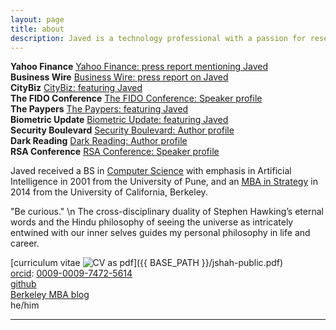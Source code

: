 ```yaml
---
layout: page
title: about
description: Javed is a technology professional with a passion for research and two decades of experience running identity assurance and access management product portfolios for startups. He is a BS in Computer Engineering from University of Pune and holds an MBA from UC Berkeley.
---
```

**Yahoo Finance** [Yahoo Finance: press report mentioning Javed](https://finance.yahoo.com/news/1kosmos-present-rollout-blueprint-secure-130300726.html) <br>
**Business Wire** [Business Wire: press report on Javed](https://www.businesswire.com/news/home/20230314005300/en/1Kosmos-to-Present-Rollout-Blueprint-for-Secure-Passwordless-Access-at-2023-Gartner-IAM-Conference)<br>
**CityBiz** [CityBiz: featuring Javed ](https://www.citybiz.co/article/115221/1kosmos-appoints-javed-shah-as-vp-and-rich-hlavka-as-svp/)<br>
**The FIDO Conference** [The FIDO Conference: Speaker profile](https://authenticatecon.com/speaker/javed-shah/)<br>
**The Paypers** [The Paypers: featuring Javed](https://thepaypers.com/digital-identity-security-online-fraud/1kosmos-partners-forgerock--1262114)<br>
**Biometric Update** [Biometric Update: featuring Javed](https://www.biometricupdate.com/202210/passwordless-authentication-market-to-reach-6-6b-by-2025)<br>
**Security Boulevard** [Security Boulevard: Author profile](https://securityboulevard.com/author/javed-shah/)<br>
**Dark Reading** [Dark Reading: Author profile](https://www.darkreading.com/author/javed-shah)<br>
**RSA Conference** [RSA Conference: Speaker profile](https://www.rsaconference.com/experts/Javed%20Shah) <br>

Javed received a BS in [Computer Science](http://www.unipune.ac.in/dept/science/computer_science/default.htm) with emphasis in Artificial Intelligence in 2001 from the University of Pune, and an [MBA in Strategy](https://haas.berkeley.edu/) in 2014 from the
University of California, Berkeley.

"Be curious." \n
The cross-disciplinary duality of Stephen Hawking’s eternal words and the Hindu philosophy of seeing the universe as intricately entwined with our inner selves guides my personal philosophy in life and career.


[curriculum vitae ![CV as pdf](icons16/pdf-icon.png)]({{ BASE_PATH }}/jshah-public.pdf)<br/>
[orcid](https://orcid.org): [0009-0009-7472-5614](https://orcid.org/0009-0009-7472-5614)<br/>
[github](https://github.com/javedmshah)<br/>
[Berkeley MBA blog](https://theberkeleymba.org) <br/>
he/him


---
